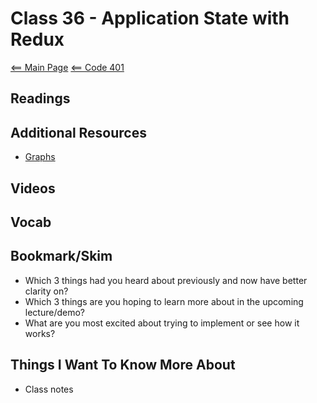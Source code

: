# Class 36 - Application State with Redux

[<== Main Page](../README.md)
[<== Code 401](../code401/code401.md)

## Readings

## Additional Resources

- [Graphs](https://codefellows.github.io/common_curriculum/data_structures_and_algorithms/Code_401/class-35/resources/graphs.html)

## Videos

## Vocab

## Bookmark/Skim

- Which 3 things had you heard about previously and now have better clarity on?
- Which 3 things are you hoping to learn more about in the upcoming lecture/demo?
- What are you most excited about trying to implement or see how it works?

## Things I Want To Know More About

- Class notes


